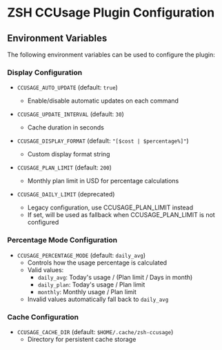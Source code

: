 # ZSH CCUsage Plugin Configuration

## Environment Variables

The following environment variables can be used to configure the plugin:

### Display Configuration

- `CCUSAGE_AUTO_UPDATE` (default: `true`)
  - Enable/disable automatic updates on each command

- `CCUSAGE_UPDATE_INTERVAL` (default: `30`)
  - Cache duration in seconds

- `CCUSAGE_DISPLAY_FORMAT` (default: `"[$cost | $percentage%]"`)
  - Custom display format string

- `CCUSAGE_PLAN_LIMIT` (default: `200`)
  - Monthly plan limit in USD for percentage calculations
  
- `CCUSAGE_DAILY_LIMIT` (deprecated)
  - Legacy configuration, use CCUSAGE_PLAN_LIMIT instead
  - If set, will be used as fallback when CCUSAGE_PLAN_LIMIT is not configured

### Percentage Mode Configuration

- `CCUSAGE_PERCENTAGE_MODE` (default: `daily_avg`)
  - Controls how the usage percentage is calculated
  - Valid values:
    - `daily_avg`: Today's usage / (Plan limit / Days in month)
    - `daily_plan`: Today's usage / Plan limit
    - `monthly`: Monthly usage / Plan limit
  - Invalid values automatically fall back to `daily_avg`

### Cache Configuration

- `CCUSAGE_CACHE_DIR` (default: `$HOME/.cache/zsh-ccusage`)
  - Directory for persistent cache storage